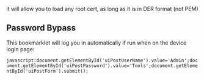 it will allow you to load any root cert, as long as it is in DER format (not PEM)

## Password Bypass ##
This bookmarklet will log you in automatically if run when on the device login page:

`javascript:document.getElementById('uiPostUserName').value='Admin';document.getElementById('uiPostPassword').value='Tools';document.getElementById('uiPostForm').submit();`